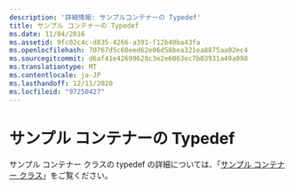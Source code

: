 ```yaml
---
description: '詳細情報: サンプルコンテナーの Typedef'
title: サンプル コンテナーの Typedef
ms.date: 11/04/2016
ms.assetid: 9fc02c4c-d835-4266-a391-f12b40ba43fa
ms.openlocfilehash: 70767d5c60eed62e06d58bea321ea8875aa02ec4
ms.sourcegitcommit: d6af41e42699628c3e2e6063ec7b03931a49a098
ms.translationtype: MT
ms.contentlocale: ja-JP
ms.lasthandoff: 12/11/2020
ms.locfileid: "97250427"
---
```

# <a name="sample-container-typedefs"></a>サンプル コンテナーの Typedef

サンプル コンテナー クラスの typedef の詳細については、「[サンプル コンテナー クラス](../standard-library/sample-container-class.md)」をご覧ください。
